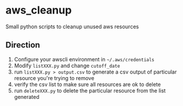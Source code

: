 # aws_cleanup
Small python scripts to cleanup unused aws resources

## Direction
1. Configure your awscli environment in `~/.aws/credentials`
1. Modify `listXXX.py` and change `cutoff_date`
1. run `listXXX.py > output.csv` to generate a csv output of particular resource you're trying to remove
1. verify the csv list to make sure all resources are ok to delete
1. run `deleteXXX.py` to delete the particular resource from the list generated
